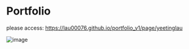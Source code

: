 # Portfolio
please access: https://lau00076.github.io/portfolio_v1/page/yeetinglau

![image](https://github.com/lau00076/portfolio_v1/assets/113049174/b4dd3f5b-8635-4dd1-a0cf-c605ed22b26b)

